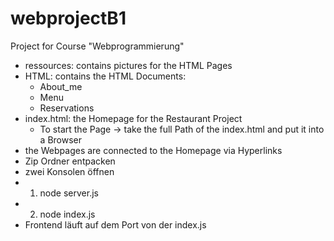 # webprojectB1
Project for Course "Webprogrammierung" 

- ressources: contains pictures for the HTML Pages
- HTML: contains the HTML Documents:
  - About_me
  - Menu
  - Reservations
- index.html: the Homepage for the Restaurant Project
  - To start the Page -> take the full Path of the index.html and put it into a Browser
- the Webpages are connected to the Homepage via Hyperlinks
- Zip Ordner entpacken
- zwei Konsolen öffnen
- 1) node server.js
- 2) node index.js
- Frontend  läuft auf dem Port von der index.js 